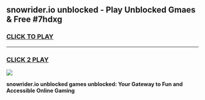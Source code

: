 
## snowrider.io unblocked - Play Unblocked Gmaes & Free #7hdxg
<h3>
<a href="https://news.freeplayer.one?title=snowrider.io_unblocked&ref=24F">CLICK TO PLAY</a></h3>
<hr>

<h3>
<a href="https://news.freeplayer.one?title=snowrider.io_unblocked&ref=24F">CLICK 2 PLAY</a>
  
</h3>

<a href="https://news.freeplayer.one?title=snowrider.io_unblocked&ref=24F/"><img src="https://clearcache.store/games.png"></a>


**snowrider.io unblocked games unblocked: Your Gateway to Fun and Accessible Online Gaming**
